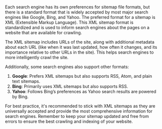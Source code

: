 Each search engine has its own preferences for sitemap file formats, but there is a standard format that is widely accepted by most major search engines like Google, Bing, and Yahoo. The preferred format for a sitemap is XML (Extensible Markup Language). This XML sitemap format is standardized and is used to inform search engines about the pages on a website that are available for crawling.

The XML sitemap includes URLs of the site, along with additional metadata about each URL (like when it was last updated, how often it changes, and its importance relative to other URLs in the site). This helps search engines to more intelligently crawl the site.

Additionally, some search engines also support other formats:

1. **Google**: Prefers XML sitemaps but also supports RSS, Atom, and plain text sitemaps.
2. **Bing**: Primarily uses XML sitemaps but also supports RSS.
3. **Yahoo**: Follows Bing’s preferences as Yahoo search results are powered by Bing.

For best practice, it's recommended to stick with XML sitemaps as they are universally accepted and provide the most comprehensive information for search engines. Remember to keep your sitemap updated and free from errors to ensure the best crawling and indexing of your website.